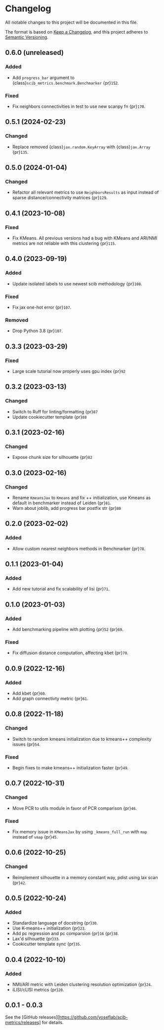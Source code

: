 # Changelog

All notable changes to this project will be documented in this file.

The format is based on [Keep a Changelog][],
and this project adheres to [Semantic Versioning][].

[keep a changelog]: https://keepachangelog.com/en/1.0.0/
[semantic versioning]: https://semver.org/spec/v2.0.0.html

## 0.6.0 (unreleased)

### Added

-   Add `progress_bar` argument to {class}`scib_metrics.benchmark.Benchmarker` {pr}`152`.

### Fixed

-   Fix neighbors connectivities in test to use new scanpy fn {pr}`170`.

## 0.5.1 (2024-02-23)

### Changed

-   Replace removed {class}`jax.random.KeyArray` with {class}`jax.Array` {pr}`135`.

## 0.5.0 (2024-01-04)

### Changed

-   Refactor all relevant metrics to use `NeighborsResults` as input instead of sparse
    distance/connectivity matrices {pr}`129`.

## 0.4.1 (2023-10-08)

### Fixed

-   Fix KMeans. All previous versions had a bug with KMeans and ARI/NMI metrics are not reliable
    with this clustering {pr}`115`.

## 0.4.0 (2023-09-19)

### Added

-   Update isolated labels to use newest scib methodology {pr}`108`.

### Fixed

-   Fix jax one-hot error {pr}`107`.

### Removed

-   Drop Python 3.8 {pr}`107`.

## 0.3.3 (2023-03-29)

### Fixed

-   Large scale tutorial now properly uses gpu index {pr}`92`

## 0.3.2 (2023-03-13)

### Changed

-   Switch to Ruff for linting/formatting {pr}`87`
-   Update cookiecutter template {pr}`88`

## 0.3.1 (2023-02-16)

### Changed

-   Expose chunk size for silhouette {pr}`82`

## 0.3.0 (2023-02-16)

### Changed

-   Rename `KmeansJax` to `Kmeans` and fix ++ initialization, use Kmeans as default in benchmarker instead of Leiden {pr}`81`.
-   Warn about joblib, add progress bar postfix str {pr}`80`

## 0.2.0 (2023-02-02)

### Added

-   Allow custom nearest neighbors methods in Benchmarker {pr}`78`.

## 0.1.1 (2023-01-04)

### Added

-   Add new tutorial and fix scalability of lisi {pr}`71`.

## 0.1.0 (2023-01-03)

### Added

-   Add benchmarking pipeline with plotting {pr}`52` {pr}`69`.

### Fixed

-   Fix diffusion distance computation, affecting kbet {pr}`70`.

## 0.0.9 (2022-12-16)

### Added

-   Add kbet {pr}`60`.
-   Add graph connectivty metric {pr}`61`.

## 0.0.8 (2022-11-18)

### Changed

-   Switch to random kmeans initialization due to kmeans++ complexity issues {pr}`54`.

### Fixed

-   Begin fixes to make kmeans++ initialization faster {pr}`49`.

## 0.0.7 (2022-10-31)

### Changed

-   Move PCR to utils module in favor of PCR comparison {pr}`46`.

### Fixed

-   Fix memory issue in `KMeansJax` by using `_kmeans_full_run` with `map` instead of `vmap` {pr}`45`.

## 0.0.6 (2022-10-25)

### Changed

-   Reimplement silhouette in a memory constant way, pdist using lax scan {pr}`42`.

## 0.0.5 (2022-10-24)

### Added

-   Standardize language of docstring {pr}`30`.
-   Use K-means++ initialization {pr}`23`.
-   Add pc regression and pc comparsion {pr}`16` {pr}`38`.
-   Lax'd silhouette {pr}`33`.
-   Cookicutter template sync {pr}`35`.

## 0.0.4 (2022-10-10)

### Added

-   NMI/ARI metric with Leiden clustering resolution optimization {pr}`24`.
-   iLISI/cLISI metrics {pr}`20`.

## 0.0.1 - 0.0.3

See the [GitHub releases][https://github.com/yoseflab/scib-metrics/releases] for details.
